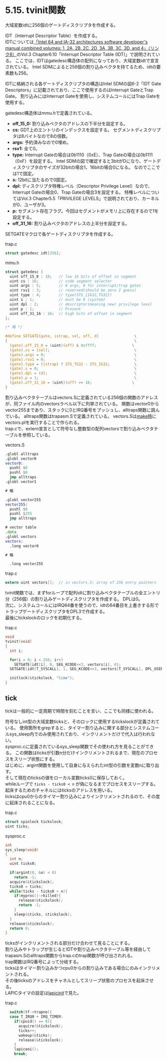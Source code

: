 # 5.15. tvinit関数
大域変数idtに256個のゲートディスクリプタを作成する。

IDT（Interrupt Descriptor Table）を作成する。  
IDTについては[「Intel 64 and IA-32 architectures software developer's manual combined volumes: 1, 2A, 2B, 2C, 2D, 3A, 3B, 3C, 3D, and 4」（リンク8）](https://software.intel.com/content/www/us/en/develop/download/intel-64-and-ia-32-architectures-sdm-combined-volumes-1-2a-2b-2c-2d-3a-3b-3c-3d-and-4.html)のVol.3 Chapter6.10「Interrupt Descriptor Table (IDT)」で説明されている。
ここでは、IDTはgatedesc構造体の配列になっており、大域変数idtで宣言されている。
Intel SDMによると256個の割り込みベクタを持てるため、idtの要素数も256。

IDTに格納される各ゲートディスクリプタの構造はIntel SDMの図6-2「IDT Gate Descriptors」に記載されており、ここで使用するのはInterrupt GateとTrap Gate。
割り込みにはInterrupt Gateを使用し、システムコールにはTrap Gateを使用する。

gatedesc構造体はmmu.hで定義されている。  
- **off_15_0:** 割り込みベクタのアドレスの下半分を設定する。  
- **cs:** GDT上のエントリのインデックスを設定する。
セグメントディスクリプタは8バイトなので8の倍数。  
- **args:** 予約済みなので0埋め。  
- **rsv1:** 全て0。  
- **type:** Interrupt Gateの場合は0b1110（0xE）、Trap Gateの場合は0b1111（0xF）を設定する。
Intel SDMの図で確認すると3bitがDになり、ゲートディスクリプタのサイズが32bitの場合1、16bitの場合0になる。
なのでここでは1で固定。  
- **s:** 12bitに当たるので0固定。  
- **dpl:** ディスクリプタ特権レベル（Descriptor Privilege Level）なので、Interrupt Gateの場合0、Trap Gateの場合3を設定する。
特権レベルについてはVol.3 Chapter5.5「PRIVILEGE LEVELS」で説明されており、カーネルが0、ユーザが3。  
- **p:** セグメント存在フラグ。今回はセグメントがメモリ上に存在するので1を設定する。  
- **off_31_16:** 割り込みベクタのアドレスの上半分を設定する。

SETGATEマクロで各ゲートディスクリプタを作成する。

trap.c
```c
struct gatedesc idt[256];
```

mmu.h
```c
struct gatedesc {
  uint off_15_0 : 16;   // low 16 bits of offset in segment
  uint cs : 16;         // code segment selector
  uint args : 5;        // # args, 0 for interrupt/trap gates
  uint rsv1 : 3;        // reserved(should be zero I guess)
  uint type : 4;        // type(STS_{IG32,TG32})
  uint s : 1;           // must be 0 (system)
  uint dpl : 2;         // descriptor(meaning new) privilege level
  uint p : 1;           // Present
  uint off_31_16 : 16;  // high bits of offset in segment
};

/* 略 */

#define SETGATE(gate, istrap, sel, off, d)                \
{                                                         \
  (gate).off_15_0 = (uint)(off) & 0xffff;                \
  (gate).cs = (sel);                                      \
  (gate).args = 0;                                        \
  (gate).rsv1 = 0;                                        \
  (gate).type = (istrap) ? STS_TG32 : STS_IG32;           \
  (gate).s = 0;                                           \
  (gate).dpl = (d);                                       \
  (gate).p = 1;                                           \
  (gate).off_31_16 = (uint)(off) >> 16;                  \
}
```

割り込みベクタテーブルはvectors.Sに定義されている256個の関数のアドレスが、同ファイル内のvectorsラベル以下に列挙されている。
関数はvector0からvector255まであり、スタックに0とIRQ番号をプッシュし、alltraps関数に跳んでいる。
alltraps関数はtrapasm.Sで定義されている。
vectors.Sは[make時](/chapter_02/02_04_kernel.md)にvectors.plを実行することで作られる。  
trap.cで、extern宣言として符号なし整数型の配列vectorsで割り込みベクタテーブルを参照している。

vectors.S
```asm
.globl alltraps
.globl vector0
vector0:
  pushl $0
  pushl $0
  jmp alltraps
.globl vector1

# 略

.globl vector255
vector255:
  pushl $0
  pushl $255
  jmp alltraps

# vector table
.data
.globl vectors
vectors:
  .long vector0

# 略

  .long vector255
```

trap.c
```c
extern uint vectors[];  // in vectors.S: array of 256 entry pointers
```

tvinit関数では、まずforループで配列idtに割り込みベクタテーブルの全エントリ分（256個）の割り込みゲートディスクリプタを作成する。
DPLは0。  
次に、システムコールにはIRQ64番を使うので、idtの64番目を上書きする形でトラップゲートディスクリプタをDPL3で作成する。  
最後にtickslockのロックを初期化する。

trap.c
```c
void
tvinit(void)
{
  int i;

  for(i = 0; i < 256; i++)
    SETGATE(idt[i], 0, SEG_KCODE<<3, vectors[i], 0);
  SETGATE(idt[T_SYSCALL], 1, SEG_KCODE<<3, vectors[T_SYSCALL], DPL_USER);

  initlock(&tickslock, "time");
}
```


## tick
tickは一般的に一定周期で時間を刻むことを言い、ここでも同様に使われる。

符号なしint型の大域変数ticksと、そのロックに使用するtickslockが定義されている。
使用箇所をgrepすると、タイマー割り込みに関する部分とシステムコールsys\_sleep内でのみ使用されており、インクリメントだけで代入は行われない。  
sysproc.cに定義されているsys\_sleep関数でその使われ方を見ることができる。
この関数はticksが引数n分だけインクリメントされるまで、現在のプロセスをスリープ状態にする。  
はじめに、argint関数を使用して自身に与えられたint型の引数を変数nに取り出す。  
そして現在のticksの値をローカル変数ticks0に保存しておく。  
whileループで `ticks - ticks0 < n` が偽になるまでプロセスをスリープする。
起床するためのチャネルにはticksのアドレスを用いる。  
ticksはcpu0からのタイマー割り込みによりインクリメントされるので、その度に起床されることになる。

trap.c
```c
struct spinlock tickslock;
uint ticks;
```

sysproc.c
```c
int
sys_sleep(void)
{
  int n;
  uint ticks0;

  if(argint(0, &n) < 0)
    return -1;
  acquire(&tickslock);
  ticks0 = ticks;
  while(ticks - ticks0 < n){
    if(myproc()->killed){
      release(&tickslock);
      return -1;
    }
    sleep(&ticks, &tickslock);
  }
  release(&tickslock);
  return 0;
}
```

ticksがインクリメントされる部分だけ合わせて見ることにする。  
割り込みやトラップが生じるとIDTや割り込みベクタテーブル等を経由してtrapasm.Sのalltraps関数からtrap.cのtrap関数が呼び出されれる。  
trap関数はIRQ番号によって分岐する。  
ticksはタイマー割り込みかつcpu0からの割り込みである場合にのみインクリメントされる。  
その後ticksのアドレスをチャネルとしてスリープ状態のプロセスを起床させる。  
LAPICタイマの設定は[lapicinit](/chapter_05/05_05_lapicinit.md#LAPICタイマの設定)で見た。  

trap.c
```c
  switch(tf->trapno){
  case T_IRQ0 + IRQ_TIMER:
    if(cpuid() == 0){
      acquire(&tickslock);
      ticks++;
      wakeup(&ticks);
      release(&tickslock);
    }
    lapiceoi();
    break;
```
